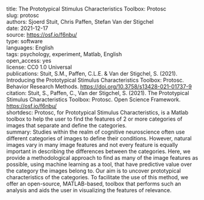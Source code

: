 title: The Prototypical Stimulus Characteristics Toolbox: Protosc  
slug: protosc  
authors: Sjoerd Stuit, Chris Paffen, Stefan Van der Stigchel  
date: 2021-12-17  
source: https://osf.io/f6nbu/  
type: software  
languages: English  
tags: psychology, experiment, Matlab, English  
open_access: yes  
license: CC0 1.0 Universal  
publications: Stuit, S.M., Paffen, C.L.E. & Van der Stigchel, S. (2021). Introducing the Prototypical Stimulus Characteristics Toolbox: Protosc. Behavior Research Methods. https://doi.org/10.3758/s13428-021-01737-9  
citation: Stuit, S., Paffen, C., Van der Stigchel, S. (2021). The Prototypical Stimulus Characteristics Toolbox: Protosc. Open Science Framework. https://osf.io/f6nbu/  
shortdesc: Protosc, for Prototypical Stimulus Characteristics, is a Matlab toolbox to help the user to find the features of 2 or more categories of images that separate and define the categories.  
summary: Studies within the realm of cognitive neuroscience often use different categories of images to define their conditions. However, natural images vary in many image features and not every feature is equally important in describing the differences between the categories. Here, we provide a methodological approach to find as many of the image features as possible, using machine learning as a tool, that have predictive value over the category the images belong to. Our aim is to uncover prototypical characteristics of the categories. To facilitate the use of this method, we offer an open-source, MATLAB-based, toolbox that performs such an analysis and aids the user in visualizing the features of relevance.  
